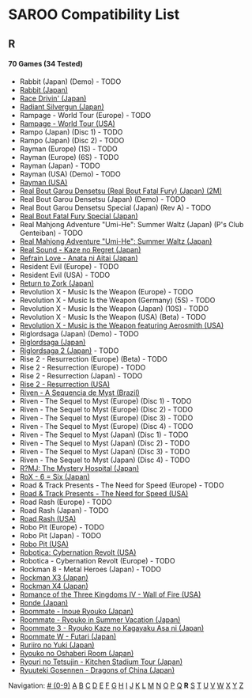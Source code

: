# SAROO Compatibility List

## R

#### 70 Games (34 Tested)

- Rabbit (Japan) (Demo) - TODO
- [Rabbit (Japan)](../Regions/Japan/T-10610G/01/README.md)
- [Race Drivin' (Japan)](../Regions/Japan/T-4802G/01/README.md)
- [Radiant Silvergun (Japan)](../Regions/Japan/T-32902G/01/README.md)
- Rampage - World Tour (Europe) - TODO
- [Rampage - World Tour (USA)](../Regions/USA/T-9708H/01/README.md)
- Rampo (Japan) (Disc 1) - TODO
- Rampo (Japan) (Disc 2) - TODO
- Rayman (Europe) (1S) - TODO
- Rayman (Europe) (6S) - TODO
- Rayman (Japan) - TODO
- Rayman (USA) (Demo) - TODO
- [Rayman (USA)](../Regions/USA/T-17701G/01/README.md)
- [Real Bout Garou Densetsu (Real Bout Fatal Fury) (Japan) (2M)](../Regions/Japan/T-3105G/01/README.md)
- Real Bout Garou Densetsu (Japan) (Demo) - TODO
- Real Bout Garou Densetsu Special (Japan) (Rev A) - TODO
- [Real Bout Fatal Fury Special (Japan)](../Regions/Japan/T-3119G/01/README.md)
- Real Mahjong Adventure "Umi-He": Summer Waltz (Japan) (P's Club Genteiban) - TODO
- [Real Mahjong Adventure "Umi-He": Summer Waltz (Japan)](../Regions/Japan/T-16511G/01/README.md)
- [Real Sound - Kaze no Regret (Japan)](../Regions/Japan/T-30002G/01/README.md)
- [Refrain Love - Anata ni Aitai (Japan)](../Regions/Japan/T-5308G/01/README.md)
- Resident Evil (Europe) - TODO
- Resident Evil (USA) - TODO
- [Return to Zork (Japan)](../Regions/Japan/T-23401G/01/README.md)
- Revolution X - Music Is the Weapon (Europe) - TODO
- Revolution X - Music Is the Weapon (Germany) (5S) - TODO
- Revolution X - Music Is the Weapon (Japan) (10S) - TODO
- Revolution X - Music Is the Weapon (USA) (Beta) - TODO
- [Revolution X - Music is the Weapon featuring Aerosmith (USA)](../Regions/USA/T-8107H/01/README.md)
- Riglordsaga (Japan) (Demo) - TODO
- [Riglordsaga (Japan)](../Regions/Japan/GS-9021/01/README.md)
- [Riglordsaga 2 (Japan)](../Regions/Japan/GS-9084/01/README.md) - TODO
- Rise 2 - Resurrection (Europe) (Beta) - TODO
- Rise 2 - Resurrection (Europe) - TODO
- Rise 2 - Resurrection (Japan) - TODO
- [Rise 2 - Resurrection (USA)](../Regions/USA/T-8114-H/01/README.md)
- [Riven - A Sequencia de Myst (Brazil)](../Regions/Brazil/MK-8180145/01/README.md)
- Riven - The Sequel to Myst (Europe) (Disc 1) - TODO
- Riven - The Sequel to Myst (Europe) (Disc 2) - TODO
- Riven - The Sequel to Myst (Europe) (Disc 3) - TODO
- Riven - The Sequel to Myst (Europe) (Disc 4) - TODO
- Riven - The Sequel to Myst (Japan) (Disc 1) - TODO
- Riven - The Sequel to Myst (Japan) (Disc 2) - TODO
- Riven - The Sequel to Myst (Japan) (Disc 3) - TODO
- Riven - The Sequel to Myst (Japan) (Disc 4) - TODO
- [R?MJ: The Mystery Hospital (Japan)](../Regions/Japan/T-13322G/01/README.md)
- [RoX - 6 = Six (Japan)](../Regions/Japan/T-16612G/01/README.md)
- Road & Track Presents - The Need for Speed (Europe) - TODO
- [Road & Track Presents - The Need for Speed (USA)](../Regions/USA/T-5009H/01/README.md)
- Road Rash (Europe) - TODO
- Road Rash (Japan) - TODO
- [Road Rash (USA)](../Regions/USA/T-5008H/01/README.md)
- Robo Pit (Europe) - TODO
- Robo Pit (Japan) - TODO
- [Robo Pit (USA)](../Regions/USA/T-10002H/01/README.md)
- [Robotica: Cybernation Revolt (USA)](../Regions/USA/T-8104H/01/README.md)
- Robotica - Cybernation Revolt (Europe) - TODO
- Rockman 8 - Metal Heroes (Japan) - TODO
- [Rockman X3 (Japan)](../Regions/Japan/T-1210G/01/README.md)
- [Rockman X4 (Japan)](../Regions/Japan/T-1221G/01/README.md)
- [Romance of the Three Kingdoms IV - Wall of Fire (USA)](../Regions/USA/T-7601H/01/README.md)
- [Ronde (Japan)](../Regions/Japan/T-14415G/01/README.md)
- [Roommate - Inoue Ryouko (Japan)](../Regions/Japan/T-19502G/01/README.md)
- [Roommate - Ryouko in Summer Vacation (Japan)](../Regions/Japan/T-19504G/01/README.md)
- [Roommate 3 - Ryouko Kaze no Kagayaku Asa ni (Japan)](../Regions/Japan/T-19507G/01/README.md)
- [Roommate W - Futari (Japan)](../Regions/Japan/T-19508G/01/README.md)
- [Ruriiro no Yuki (Japan)](../Regions/Japan/T-19722G/01/README.md)
- [Ryouko no Oshaberi Room (Japan)](../Regions/Japan/T-19509G/01/README.md)
- [Ryouri no Tetsujin - Kitchen Stadium Tour (Japan)](../Regions/Japan/T-21702G/01/README.md)
- [Ryuuteki Gosennen - Dragons of China (Japan)](../Regions/Japan/T-15025G/01/README.md)

Navigation:
[# (0-9)](./09.md) [A](./A.md) [B](./B.md) [C](./C.md) [D](./D.md) [E](./E.md) [F](./F.md) [G](./G.md) [H](./H.md) [I](./I.md) [J](./J.md) [K](./K.md) [L](./L.md) [M](./M.md) [N](./N.md) [O](./O.md) [P](./P.md) [Q](./Q.md) **R** [S](./S.md) [T](./T.md) [U](./U.md) [V](./V.md) [W](./W.md) [X](./X.md) [Y](./Y.md) [Z](./Z.md)
